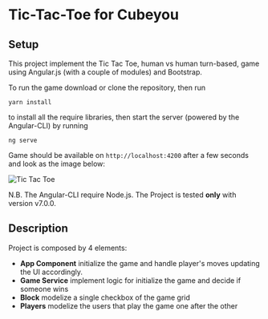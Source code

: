 # Tic-Tac-Toe for Cubeyou

## Setup

This project implement the Tic Tac Toe, human vs human turn-based, game using Angular.js (with a couple of modules) and Bootstrap.

To run the game download or clone the repository, then run 

```
yarn install
```

to install all the require libraries, then start the server (powered by the Angular-CLI) by running

```
ng serve
```

Game should be available on `http://localhost:4200` after a few seconds and look as the image below:

![Tic Tac Toe](https://cloud.githubusercontent.com/assets/223858/26279150/04cd2d1a-3dac-11e7-8aae-2a5c136e5756.png)

N.B. The Angular-CLI require Node.js. The Project is tested **only** with version v7.0.0.

## Description

Project is composed by 4 elements:

- **App Component** initialize the game and handle player's moves updating the UI accordingly.
- **Game Service** implement logic for initialize the game and decide if someone wins 
- **Block** modelize a single checkbox of the game grid
- **Players** modelize the users that play the game one after the other


